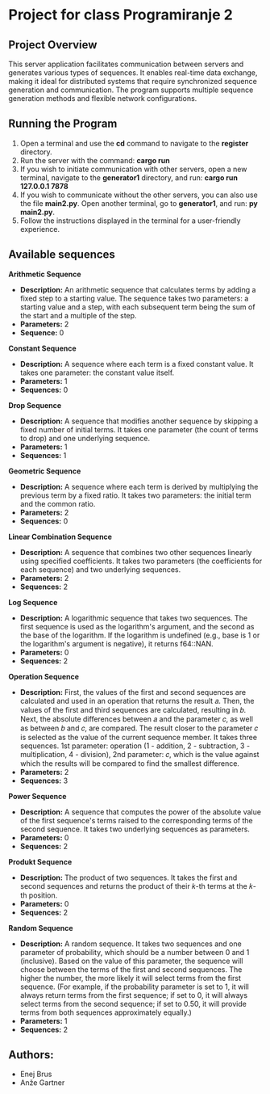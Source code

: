 # Project for class Programiranje 2

## Project Overview

This server application facilitates communication between servers and generates various types of sequences. It enables real-time data exchange, making it ideal for distributed systems that require synchronized sequence generation and communication. The program supports multiple sequence generation methods and flexible network configurations.

## Running the Program

1. Open a terminal and use the **cd** command to navigate to the **register** directory.
2. Run the server with the command: **cargo run**
3. If you wish to initiate communication with other servers, open a new terminal, navigate to the **generator1** directory, and run: **cargo run 127.0.0.1 7878**
4. If you wish to communicate without the other servers, you can also use the file **main2.py**. Open another terminal, go to **generator1**, and run: **py main2.py**.
5. Follow the instructions displayed in the terminal for a user-friendly experience.

## Available sequences

**Arithmetic Sequence**
- **Description:** An arithmetic sequence that calculates terms by adding a fixed step to a starting value. The sequence takes two parameters: a starting value and a step, with each subsequent term being the sum of the start and a multiple of the step.
- **Parameters:** 2
- **Sequence:** 0

**Constant Sequence**
- **Description:** A sequence where each term is a fixed constant value. It takes one parameter: the constant value itself.
- **Parameters:** 1
- **Sequences:** 0

**Drop Sequence**
- **Description:** A sequence that modifies another sequence by skipping a fixed number of initial terms. It takes one parameter (the count of terms to drop) and one underlying sequence.
- **Parameters:** 1
- **Sequences:** 1

**Geometric Sequence**
- **Description:** A sequence where each term is derived by multiplying the previous term by a fixed ratio. It takes two parameters: the initial term and the common ratio.
- **Parameters:** 2
- **Sequences:** 0

**Linear Combination Sequence**
- **Description:** A sequence that combines two other sequences linearly using specified coefficients. It takes two parameters (the coefficients for each sequence) and two underlying sequences.
- **Parameters:** 2
- **Sequences:** 2

**Log Sequence**
- **Description:** A logarithmic sequence that takes two sequences. The first sequence is used as the logarithm's argument, and the second as the base of the logarithm. If the logarithm is undefined (e.g., base is 1 or the logarithm's argument is negative), it returns f64::NAN.
- **Parameters:** 0
- **Sequences:** 2

**Operation Sequence**
- **Description:** First, the values of the first and second sequences are calculated and used in an operation that returns the result 𝑎. Then, the values of the first and third sequences are calculated, resulting in 𝑏. Next, the absolute differences between 𝑎 and the parameter 𝑐, as well as between 𝑏 and 𝑐, are compared. The result closer to the parameter 𝑐 is selected as the value of the current sequence member. It takes three sequences. 1st parameter: operation (1 - addition, 2 - subtraction, 3 - multiplication, 4 - division), 2nd parameter: 𝑐, which is the value against which the results will be compared to find the smallest difference.
- **Parameters:** 2
- **Sequences:** 3

**Power Sequence**
- **Description:** A sequence that computes the power of the absolute value of the first sequence's terms raised to the corresponding terms of the second sequence. It takes two underlying sequences as parameters.
- **Parameters:** 0
- **Sequences:** 2

**Produkt Sequence**
- **Description:** The product of two sequences. It takes the first and second sequences and returns the product of their 𝑘-th terms at the 𝑘-th position.
- **Parameters:** 0
- **Sequences:** 2

**Random Sequence**
- **Description:** A random sequence. It takes two sequences and one parameter of probability, which should be a number between 0 and 1 (inclusive). Based on the value of this parameter, the sequence will choose between the terms of the first and second sequences. The higher the number, the more likely it will select terms from the first sequence. (For example, if the probability parameter is set to 1, it will always return terms from the first sequence; if set to 0, it will always select terms from the second sequence; if set to 0.50, it will provide terms from both sequences approximately equally.)
- **Parameters:** 1
- **Sequences:** 2

## Authors:
- Enej Brus
- Anže Gartner

